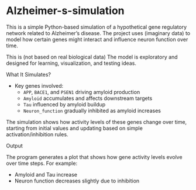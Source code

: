 # Alzheimer-s-simulation
This is a simple Python-based simulation of a hypothetical gene regulatory network related to Alzheimer’s disease. The project uses (imaginary data) to model how certain genes might interact and influence neuron function over time.

This is (not based on real biological data) The model is exploratory and designed for learning, visualization, and testing ideas.

What It Simulates?
- Key genes involved:
  - `APP`, `BACE1`, and `PSEN1` driving amyloid production
  - `Amyloid` accumulates and affects downstream targets
  - `Tau` influenced by amyloid buildup
  - `Neuron_function` gradually inhibited as amyloid increases

The simulation shows how activity levels of these genes change over time, starting from initial values and updating based on simple activation/inhibition rules.

Output

The program generates a plot that shows how gene activity levels evolve over time steps. For example:
- Amyloid and Tau increase
- Neuron function decreases slightly due to inhibition
